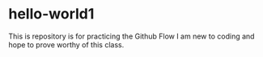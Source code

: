 # hello-world1
This is repository is for practicing the Github Flow
I am new to coding and hope to prove worthy of this class.
